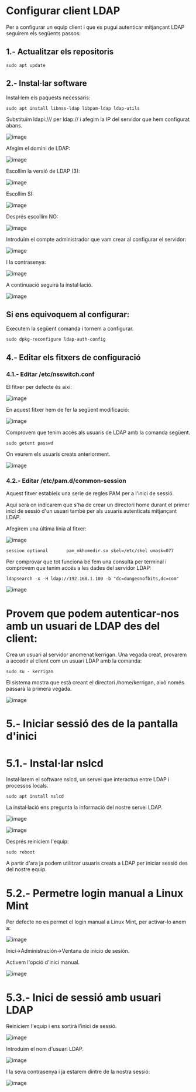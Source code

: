 # Configurar client LDAP

Per a configurar un equip client i que es pugui autenticar mitjançant LDAP seguirem els següents passos:

## 1.- Actualitzar els repositoris

```
sudo apt update
```

## 2.- Instal·lar software

Instal·lem els paquests necessaris:

```
sudo apt install libnss-ldap libpam-ldap ldap-utils
```

Substituïm ldapi:/// per ldap:// i afegim la IP del servidor que hem configurat abans.

![image](https://github.com/XaSaFa/MP04/assets/110727546/137a71ee-1c49-4cc0-92f5-e2ba821d25c8)

Afegim el domini de LDAP:

![image](https://github.com/XaSaFa/MP04/assets/110727546/05237816-0cba-44f4-8bed-5d33f14a84ed)

Escollim la versió de LDAP (3):

![image](https://github.com/XaSaFa/MP04/assets/110727546/b6417d30-2938-4fff-b0ac-158447faadf1)

Escollim SI:

![image](https://github.com/XaSaFa/MP04/assets/110727546/dac39de2-a796-49c6-8eb3-6136cc93bfb7)

Després escollim NO:

![image](https://github.com/XaSaFa/MP04/assets/110727546/0cfe0a26-b2bc-470b-b85b-ba298cb0fefe)

Introduïm el compte administrador que vam crear al configurar el servidor:

![image](https://github.com/XaSaFa/MP04/assets/110727546/8a336709-bd13-4c0a-b604-eceacaaeae02)

I la contrasenya:

![image](https://github.com/XaSaFa/MP04/assets/110727546/e09eaa03-1a42-4a31-bda8-630a697184de)

A continuació seguirà la instal·lació.

![image](https://github.com/XaSaFa/MP04/assets/110727546/b848cb76-d63b-40ef-b50d-1fa7a6b0fc7f)

## Si ens equivoquem al configurar:

Executem la següent comanda i tornem a configurar.

```
sudo dpkg-reconfigure ldap-auth-config
```

## 4.- Editar els fitxers de configuració

### 4.1.- Editar /etc/nsswitch.conf

El fitxer per defecte és així:

![image](https://github.com/XaSaFa/MP04/assets/110727546/65dea226-fd8d-41ed-b8c9-1f07aec2071a)

En aquest fitxer hem de fer la següent modificació:

![image](https://github.com/XaSaFa/MP04/assets/110727546/cf6847ef-a1a6-4584-b13b-4e36b762701a)

Comprovem que tenim accés als usuaris de LDAP amb la comanda següent.

```
sudo getent passwd
```

On veurem els usuaris creats anteriorment.

![image](https://github.com/XaSaFa/MP04/assets/110727546/c067e6fd-b7f1-4871-9126-c5cf3ef8e3ca)

### 4.2.- Editar /etc/pam.d/common-session

Aquest fitxer estableix una serie de regles PAM per a l'inici de sessió.

Aquí serà on indicarem que s'ha de crear un directori home durant el primer inici de sessió d'un usuari també per als usuaris autenticats mitjançant LDAP.

Afegirem una última línia al fitxer:

![image](https://github.com/XaSaFa/MP04/assets/110727546/e1e8c7cb-b4d8-4923-944a-979d6a825917)

```
session optional       pam_mkhomedir.so skel=/etc/skel umask=077
```

Per comprovar que tot funciona bé fem una consulta per terminal i comprovem que tenim accés a les dades del servidor LDAP:

```
ldapsearch -x -H ldap://192.168.1.100 -b "dc=dungeonofbits,dc=com"
```

![image](https://github.com/XaSaFa/MP04/assets/110727546/06d249cd-0b3d-4674-9488-0bd827bfce45)

# Provem que podem autenticar-nos amb un usuari de LDAP des del client:

Crea un usuari al servidor anomenat kerrigan. Una vegada creat, provarem a accedir al client com un usuari LDAP amb la comanda:

```
sudo su - kerrigan
```

El sistema mostra que està creant el directori /home/kerrigan, això només passarà la primera vegada.

![image](https://github.com/XaSaFa/MP04/assets/110727546/233301c6-884c-41cf-ae01-2d69bdaf3c29)

# 5.- Iniciar sessió des de la pantalla d'inici

# 5.1.- Instal·lar nslcd

Instal·larem el software nslcd, un servei que interactua entre LDAP i processos locals.

```
sudo apt install nslcd
```

La instal·lació ens pregunta la informació del nostre servei LDAP.

![image](https://github.com/XaSaFa/MP04/assets/110727546/39fc3fe9-9ec0-46e7-9786-f356a7176718)

![image](https://github.com/XaSaFa/MP04/assets/110727546/480c5f63-8a0e-4450-8ab8-a890b9a79a43)

Després reiniciem l'equip:

```
sudo reboot
```

A partir d'ara ja podem utilitzar usuaris creats a LDAP per iniciar sessió des del nostre equip.

# 5.2.- Permetre login manual a Linux Mint

Per defecte no es permet el login manual a Linux Mint, per activar-lo anem a:

![image](https://github.com/XaSaFa/MP04/assets/110727546/b39f6f1a-3bdf-4555-9b20-06ba7db511ab)

Inici->Administración->Ventana de inicio de sesión.

Activem l'opció d'inici manual.

![image](https://github.com/XaSaFa/MP04/assets/110727546/f778af3e-38ae-48d6-bf1f-000e2e484753)

# 5.3.- Inici de sessió amb usuari LDAP

Reiniciem l'equip i ens sortirà l'inici de sessió.

![image](https://github.com/XaSaFa/MP04/assets/110727546/ce5f86fd-f653-4a94-8168-c990c6c7715b)

Introduim el nom d'usuari LDAP.

![image](https://github.com/XaSaFa/MP04/assets/110727546/ba031162-5118-483a-9114-b064bf3739b4)

I la seva contrasenya i ja estarem dintre de la nostra sessió:

![image](https://github.com/XaSaFa/MP04/assets/110727546/39c69302-5d8d-46ae-8d36-d80a75991c94)




